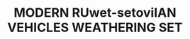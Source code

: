 ---
title: "MODERN RUwet-setoviIAN VEHICLES WEATHERING SET"
price: 0 
desc: "Bez opisa"
img_path: "/assets/img/A.MIG-7147.jpg"
brand: AMMO
available: true
special_offer: false
new: false
soon: false
cat: "Weathering"
subcat: ""
subsubcat: "wet-setovi"
---